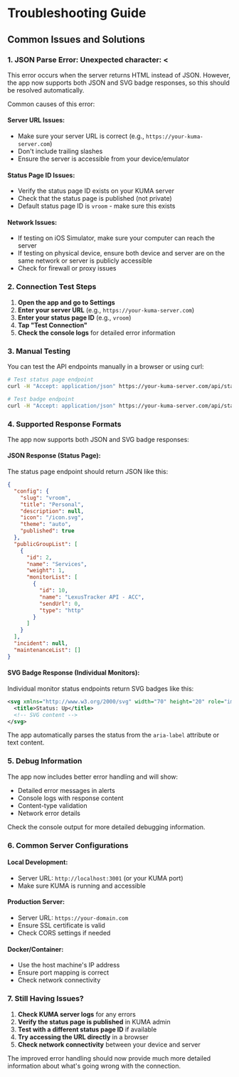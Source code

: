 # Troubleshooting Guide

## Common Issues and Solutions

### 1. JSON Parse Error: Unexpected character: <

This error occurs when the server returns HTML instead of JSON. However, the app now supports both JSON and SVG badge responses, so this should be resolved automatically.

Common causes of this error:

#### **Server URL Issues:**

- Make sure your server URL is correct (e.g., `https://your-kuma-server.com`)
- Don't include trailing slashes
- Ensure the server is accessible from your device/emulator

#### **Status Page ID Issues:**

- Verify the status page ID exists on your KUMA server
- Check that the status page is published (not private)
- Default status page ID is `vroom` - make sure this exists

#### **Network Issues:**

- If testing on iOS Simulator, make sure your computer can reach the server
- If testing on physical device, ensure both device and server are on the same network or server is publicly accessible
- Check for firewall or proxy issues

### 2. Connection Test Steps

1. **Open the app and go to Settings**
2. **Enter your server URL** (e.g., `https://your-kuma-server.com`)
3. **Enter your status page ID** (e.g., `vroom`)
4. **Tap "Test Connection"**
5. **Check the console logs** for detailed error information

### 3. Manual Testing

You can test the API endpoints manually in a browser or using curl:

```bash
# Test status page endpoint
curl -H "Accept: application/json" https://your-kuma-server.com/api/status-page/vroom

# Test badge endpoint
curl -H "Accept: application/json" https://your-kuma-server.com/api/status-page/vroom/badge
```

### 4. Supported Response Formats

The app now supports both JSON and SVG badge responses:

#### **JSON Response (Status Page):**

The status page endpoint should return JSON like this:

```json
{
  "config": {
    "slug": "vroom",
    "title": "Personal",
    "description": null,
    "icon": "/icon.svg",
    "theme": "auto",
    "published": true
  },
  "publicGroupList": [
    {
      "id": 2,
      "name": "Services",
      "weight": 1,
      "monitorList": [
        {
          "id": 10,
          "name": "LexusTracker API - ACC",
          "sendUrl": 0,
          "type": "http"
        }
      ]
    }
  ],
  "incident": null,
  "maintenanceList": []
}
```

#### **SVG Badge Response (Individual Monitors):**

Individual monitor status endpoints return SVG badges like this:

```svg
<svg xmlns="http://www.w3.org/2000/svg" width="70" height="20" role="img" aria-label="Status: Up">
  <title>Status: Up</title>
  <!-- SVG content -->
</svg>
```

The app automatically parses the status from the `aria-label` attribute or text content.

### 5. Debug Information

The app now includes better error handling and will show:

- Detailed error messages in alerts
- Console logs with response content
- Content-type validation
- Network error details

Check the console output for more detailed debugging information.

### 6. Common Server Configurations

#### **Local Development:**

- Server URL: `http://localhost:3001` (or your KUMA port)
- Make sure KUMA is running and accessible

#### **Production Server:**

- Server URL: `https://your-domain.com`
- Ensure SSL certificate is valid
- Check CORS settings if needed

#### **Docker/Container:**

- Use the host machine's IP address
- Ensure port mapping is correct
- Check network connectivity

### 7. Still Having Issues?

1. **Check KUMA server logs** for any errors
2. **Verify the status page is published** in KUMA admin
3. **Test with a different status page ID** if available
4. **Try accessing the URL directly** in a browser
5. **Check network connectivity** between your device and server

The improved error handling should now provide much more detailed information about what's going wrong with the connection.

